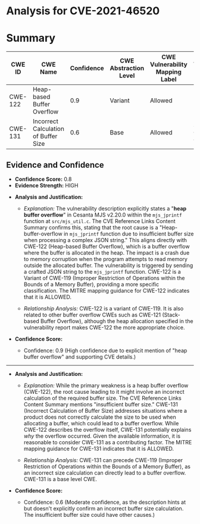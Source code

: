 # Analysis for CVE-2021-46520

# Summary
| CWE ID | CWE Name | Confidence | CWE Abstraction Level | CWE Vulnerability Mapping Label | CWE-Vulnerability Mapping Notes |
|---|---|---|---|---|---|
| CWE-122 | Heap-based Buffer Overflow | 0.9 | Variant | Allowed | Primary CWE |
| CWE-131 | Incorrect Calculation of Buffer Size | 0.6 | Base | Allowed | Secondary Candidate CWE |

## Evidence and Confidence

*   **Confidence Score:** 0.8
*   **Evidence Strength:** HIGH

- **Analysis and Justification:**  
  - *Explanation:* The vulnerability description explicitly states a "**heap buffer overflow**" in Cesanta MJS v2.20.0 within the `mjs_jprintf` function at `src/mjs_util.c`. The CVE Reference Links Content Summary confirms this, stating that the root cause is a "Heap-buffer-overflow in `mjs_jprintf` function due to insufficient buffer size when processing a complex JSON string." This aligns directly with CWE-122 (Heap-based Buffer Overflow), which is a buffer overflow where the buffer is allocated in the heap. The impact is a crash due to memory corruption when the program attempts to read memory outside the allocated buffer. The vulnerability is triggered by sending a crafted JSON string to the `mjs_jprintf` function. CWE-122 is a Variant of CWE-119 (Improper Restriction of Operations within the Bounds of a Memory Buffer), providing a more specific classification. The MITRE mapping guidance for CWE-122 indicates that it is ALLOWED.

  - *Relationship Analysis:* CWE-122 is a variant of CWE-119. It is also related to other buffer overflow CWEs such as CWE-121 (Stack-based Buffer Overflow), although the heap allocation specified in the vulnerability report makes CWE-122 the more appropriate choice.

- **Confidence Score:**
  - Confidence: 0.9 (High confidence due to explicit mention of "heap buffer overflow" and supporting CVE details.)

---

- **Analysis and Justification:**  
  - *Explanation:* While the primary weakness is a heap buffer overflow (CWE-122), the root cause leading to it might involve an incorrect calculation of the required buffer size. The CVE Reference Links Content Summary mentions "insufficient buffer size." CWE-131 (Incorrect Calculation of Buffer Size) addresses situations where a product does not correctly calculate the size to be used when allocating a buffer, which could lead to a buffer overflow. While CWE-122 describes the overflow itself, CWE-131 potentially explains *why* the overflow occurred. Given the available information, it is reasonable to consider CWE-131 as a contributing factor. The MITRE mapping guidance for CWE-131 indicates that it is ALLOWED.

  - *Relationship Analysis:* CWE-131 can precede CWE-119 (Improper Restriction of Operations within the Bounds of a Memory Buffer), as an incorrect size calculation can directly lead to a buffer overflow. CWE-131 is a base level CWE.

- **Confidence Score:**
  - Confidence: 0.6 (Moderate confidence, as the description hints at but doesn't explicitly confirm an incorrect buffer size calculation. The insufficient buffer size could have other causes.)